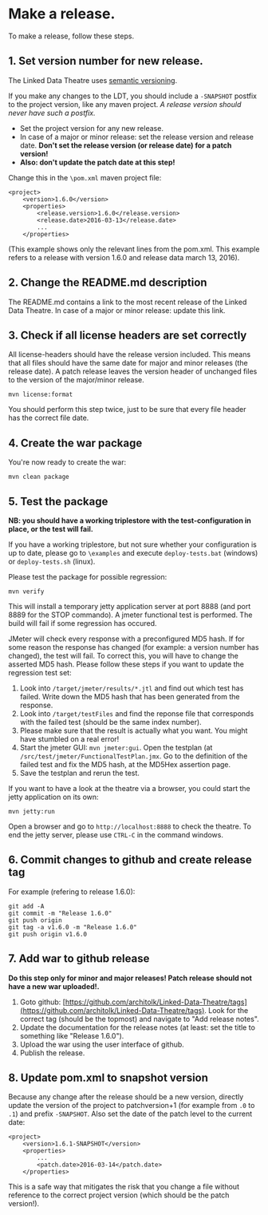 # Make a release.
To make a release, follow these steps.

## 1. Set version number for new release.
The Linked Data Theatre uses [semantic versioning](http://semver.org).

If you make any changes to the LDT, you should include a `-SNAPSHOT` postfix to the project version, like any maven project. *A release version should never have such a postfix.*

- Set the project version for any new release.
- In case of a major or minor release: set the release version and release date. **Don't set the release version (or release date) for a patch version!**
- **Also: don't update the patch date at this step!**

Change this in the `\pom.xml` maven project file:

	<project>
		<version>1.6.0</version>
		<properties>
			<release.version>1.6.0</release.version>
			<release.date>2016-03-13</release.date>
			...
		</properties>

(This example shows only the relevant lines from the pom.xml. This example refers to a release with version 1.6.0 and release data march 13, 2016).

## 2. Change the README.md description
The README.md contains a link to the most recent release of the Linked Data Theatre. In case of a major or minor release: update this link.

## 3. Check if all license headers are set correctly
All license-headers should have the release version included. This means that all files should have the same date for major and minor releases (the release date). A patch release leaves the version header of unchanged files to the version of the major/minor release.

	mvn license:format

You should perform this step twice, just to be sure that every file header has the correct file date.

## 4. Create the war package
You're now ready to create the war:

	mvn clean package

## 5. Test the package
**NB: you should have a working triplestore with the test-configuration in place, or the test will fail.**

If you have a working triplestore, but not sure whether your configuration is up to date, please go to `\examples` and execute `deploy-tests.bat` (windows) or `deploy-tests.sh` (linux).

Please test the package for possible regression:

	mvn verify

This will install a temporary jetty application server at port 8888 (and port 8889 for the STOP commando). A jmeter functional test is performed. The build will fail if some regression has occured.

JMeter will check every response with a preconfigured MD5 hash. If for some reason the response has changed (for example: a version number has changed), the test will fail. To correct this, you will have to change the asserted MD5 hash. Please follow these steps if you want to update the regression test set:

1. Look into `/target/jmeter/results/*.jtl` and find out which test has failed. Write down the MD5 hash that has been generated from the response.
2. Look into `/target/testFiles` and find the reponse file that corresponds with the failed test (should be the same index number).
3. Please make sure that the result is actually what you want. You might have stumbled on a real error!
4. Start the jmeter GUI: `mvn jmeter:gui`. Open the testplan (at `/src/test/jmeter/FunctionalTestPlan.jmx`. Go to the definition of the failed test and fix the MD5 hash, at the MD5Hex assertion page.
5. Save the testplan and rerun the test.

If you want to have a look at the theatre via a browser, you could start the jetty application on its own:

	mvn jetty:run

Open a browser and go to `http://localhost:8888` to check the theatre. To end the jetty server, please use `CTRL-C` in the command windows.    

## 6. Commit changes to github and create release tag
For example (refering to release 1.6.0):

	git add -A
	git commit -m "Release 1.6.0"
	git push origin
	git tag -a v1.6.0 -m "Release 1.6.0"
	git push origin v1.6.0

## 7. Add war to github release
**Do this step only for minor and major releases! Patch release should not have a new war uploaded!.**

1. Goto github: [https://github.com/architolk/Linked-Data-Theatre/tags](https://github.com/architolk/Linked-Data-Theatre/tags). Look for the correct tag (should be the topmost) and navigate to "Add release notes".
2. Update the documentation for the release notes (at least: set the title to something like "Release 1.6.0").
3. Upload the war using the user interface of github. 
4. Publish the release.

## 8. Update pom.xml to snapshot version
Because any change after the release should be a new version, directly update the version of the project to patchversion+1 (for example from `.0` to `.1`) and prefix `-SNAPSHOT`. Also set the date of the patch level to the current date:

	<project>
		<version>1.6.1-SNAPSHOT</version>
		<properties>
			...
			<patch.date>2016-03-14</patch.date>
		</properties>

This is a safe way that mitigates the risk that you change a file without reference to the correct project version (which should be the patch version!). 